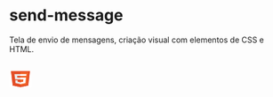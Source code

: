 # send-message
 
Tela de envio de mensagens, criação visual com elementos de CSS e HTML.

<div style="display: inline_block"><br>
 
 <img align="center" alt="Nah-HTML" height="30" width="40" src="https://raw.githubusercontent.com/devicons/devicon/master/icons/html5/html5-original.svg">
  
</div>
 
